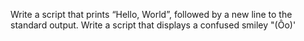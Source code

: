 Write a script that prints “Hello, World”, followed by a new line to the standard output.
Write a script that displays a confused smiley "(Ôo)'
